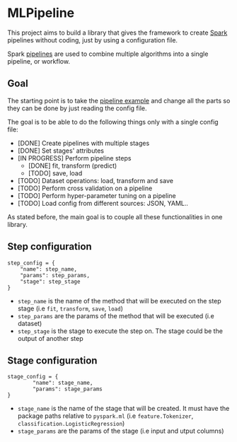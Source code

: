 # MLPipeline
This project aims to build a library that gives the framework to create [Spark](https://spark.apache.org) pipelines without coding, just by using a configuration file.

Spark [pipelines](https://spark.apache.org/docs/latest/ml-pipeline.html) are used to combine multiple algorithms into a single pipeline, or workflow.

 ## Goal
 The starting point is to take the [pipeline example](https://github.com/apache/spark/blob/master/examples/src/main/python/ml/pipeline_example.py) and change all the parts so they can be done by just reading the config file.
 
 The goal is to be able to do the following things only with a single config file:
 * [DONE] Create pipelines with multiple stages
 * [DONE] Set stages' attributes
 * [IN PROGRESS] Perform pipeline steps
    * [DONE] fit, transform (predict)
    * [TODO] save, load
 * [TODO] Dataset operations: load, transform and save 
 * [TODO] Perform cross validation on a pipeline 
 * [TODO] Perform hyper-parameter tuning on a pipeline 
 * [TODO] Load config from different sources: JSON, YAML.. 
 
 As stated before, the main goal is to couple all these functionalities in one library.
 
 ## Step configuration
 
```
step_config = {
    "name": step_name,
    "params": step_params,
    "stage": step_stage
}
```

* ``step_name`` is the name of the method that will be executed on the step stage (i.e ``fit``, ``transform``, ``save``, ``load``)
* ``step_params`` are the params of the method that will be executed (i.e dataset)
* ``step_stage`` is the stage to execute the step on. The stage could be the output of another step

## Stage configuration

```
stage_config = {
        "name": stage_name,
        "params": stage_params 
}
```

* ``stage_name`` is the name of the stage that will be created. It must have the package paths relative to ``pyspark.ml`` (i.e ``feature.Tokenizer``, ``classification.LogisticRegression``)
* ``stage_params`` are the params of the stage (i.e input and utput columns)